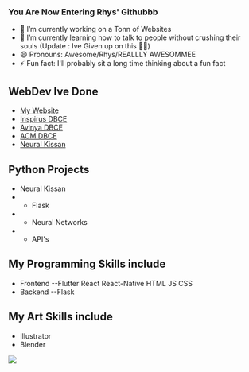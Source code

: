 ### You Are Now Entering Rhys' Githubbb

- 🔭 I’m currently working on a Tonn of Websites
- 🌱 I’m currently learning how to talk to people without crushing their souls (Update : Ive Given up on this 😶‍🌫) 
- 😄 Pronouns: Awesome/Rhys/REALLLY AWESOMMEE
- ⚡ Fun fact: I'll probably sit a long time thinking about a fun fact
 
 
<!-- [![Rhys's GitHub stats](https://github-readme-stats.vercel.app/api?username=Rhys-011003)](https://github.com/anuraghazra/github-readme-stats) -->

## WebDev Ive Done
 - [My Website](https://rhysjosmin.netlify.app/)   
 - [Inspirus DBCE](http://inspirus.dbcegoa.ac.in/)
 - [Avinya DBCE](http://avinya.dbcegoa.ac.in/) 
 - [ACM DBCE](https://dbceacm.netlify.app/)
 - [Neural Kissan](https://neuralkissan.netlify.app/)


## Python Projects
 - Neural Kissan 
 - - Flask
 - - Neural Networks
 - - API's
 
 

## My Programming Skills include
- Frontend --Flutter React React-Native HTML JS CSS
- Backend  --Flask 

## My Art Skills include
- Illustrator
- Blender


[![](https://visitcount.itsvg.in/api?id=Rhysjosmin&label=Profile%20Views&color=9&icon=5&pretty=false)](https://visitcount.itsvg.in)

